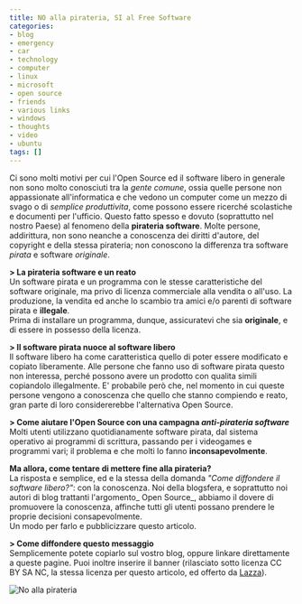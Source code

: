 ```yaml
---
title: NO alla pirateria, SI al Free Software
categories:
- blog
- emergency
- car
- technology
- computer
- linux
- microsoft
- open source
- friends
- various links
- windows
- thoughts
- video
- ubuntu
tags: []
---
```

Ci sono molti motivi per cui l'Open Source ed il software libero in generale
non sono molto conosciuti tra la _gente comune_, ossia quelle persone non
appassionate all'informatica e che vedono un computer come un mezzo di svago o
di _semplice produttivita_, come possono essere ricerché scolastiche e
documenti per l'ufficio. Questo fatto spesso e dovuto (soprattutto nel nostro
Paese) al fenomeno della **pirateria software**. Molte persone, addirittura,
non sono neanche a conoscenza dei diritti d'autore, del copyright e della
stessa pirateria; non conoscono la differenza tra software _pirata_ e software
_originale_.

**> La pirateria software e un reato**  
Un software pirata e un programma con le stesse caratteristiche del software
originale, ma privo di licenza commerciale alla vendita o all'uso. La
produzione, la vendita ed anche lo scambio tra amici e/o parenti di software
pirata e **illegale**.  
Prima di installare un programma, dunque, assicuratevi che sia **originale**,
e di essere in possesso della licenza.

**> Il software pirata nuoce al software libero**  
Il software libero ha come caratteristica quello di poter essere modificato e
copiato liberamente. Alle persone che fanno uso di software pirata questo non
interessa, perché possono avere un prodotto con qualita simili copiandolo
illegalmente. E' probabile però che, nel momento in cui queste persone vengono
a conoscenza che quello che stanno compiendo e reato, gran parte di loro
considererebbe l'alternativa Open Source.

**> Come aiutare l'Open Source con una campagna _anti-pirateria software_**  
Molti utenti utilizzano quotidianamente software pirata, dal sistema operativo
ai programmi di scrittura, passando per i videogames e programmi vari; il
problema e che molti lo fanno **inconsapevolmente**.

**Ma allora, come tentare di mettere fine alla pirateria?**  
La risposta e semplice, ed e la stessa della domanda _"Come diffondere il
software libero?"_: con la conoscenza. Noi della blogsfera, e soprattutto noi
autori di blog trattanti l'argomento_ Open Source_, abbiamo il dovere di
promuovere la conoscenza, affinche tutti gli utenti possano prendere le
proprie decisioni consapevolmente.  
Un modo per farlo e pubblicizzare questo articolo.

**> Come diffondere questo messaggio**  
Semplicemente potete copiarlo sul vostro blog, oppure linkare direttamente a
queste pagine. Puoi inoltre inserire il banner (rilasciato sotto licenza CC BY
SA NC, la stessa licenza per questo articolo, ed offerto da
[Lazza](http://lazza.wordpress.com/)).  


![No alla pirateria](http://illusionblog.files.wordpress.com/2007/09/nopirateria.png)

